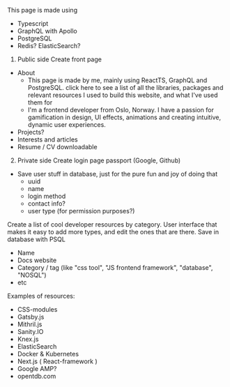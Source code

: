 This page is made using

- Typescript
- GraphQL with Apollo
- PostgreSQL
- Redis? ElasticSearch?

1. Public side
   Create front page

- About
  - This page is made by me, mainly using ReactTS, GraphQL and PostgreSQL. <a>click here</a> to see a list of all the libraries, packages and relevant resources I used to build this website, and what I've used them for
  - I'm a frontend developer from Oslo, Norway. I have a passion for gamification in design, UI effects, animations and creating intuitive, dynamic user experiences.
- Projects?
- Interests and articles
- Resume / CV downloadable


2. Private side
   Create login page passport (Google, Github)

- Save user stuff in database, just for the pure fun and joy of doing that
  - uuid
  - name
  - login method
  - contact info?
  - user type (for permission purposes?)

Create a list of cool developer resources by category. User interface that makes it easy to add more types, and edit the ones that are there.
Save in database with PSQL

- Name
- Docs website
- Category / tag (like "css tool", "JS frontend framework", "database", "NOSQL")
- etc

Examples of resources:
- CSS-modules
- Gatsby.js
- Mithril.js
- Sanity.IO
- Knex.js
- ElasticSearch
- Docker & Kubernetes
- Next.js ( React-framework )
- Google AMP?
- opentdb.com

